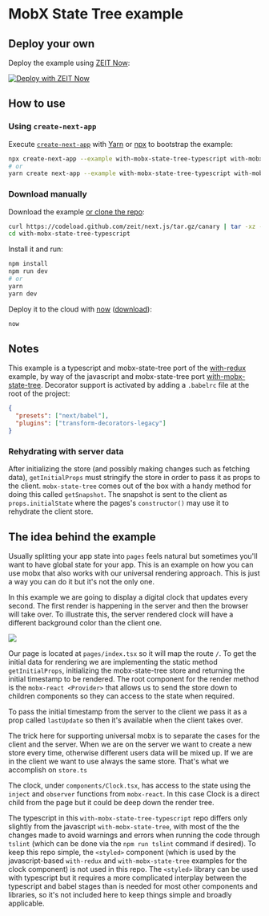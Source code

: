 # MobX State Tree example

## Deploy your own

Deploy the example using [ZEIT Now](https://zeit.co/now):

[![Deploy with ZEIT Now](https://zeit.co/button)](https://zeit.co/new/project?template=https://github.com/zeit/next.js/tree/canary/examples/with-mobx-state-tree-typescript)

## How to use

### Using `create-next-app`

Execute [`create-next-app`](https://github.com/zeit/next.js/tree/canary/packages/create-next-app) with [Yarn](https://yarnpkg.com/lang/en/docs/cli/create/) or [npx](https://github.com/zkat/npx#readme) to bootstrap the example:

```bash
npx create-next-app --example with-mobx-state-tree-typescript with-mobx-state-tree-typescript-app
# or
yarn create next-app --example with-mobx-state-tree-typescript with-mobx-state-tree-typescript-app
```

### Download manually

Download the example [or clone the repo](https://github.com/zeit/next.js):

```bash
curl https://codeload.github.com/zeit/next.js/tar.gz/canary | tar -xz --strip=2 next.js-canary/examples/with-mobx-state-tree-typescript
cd with-mobx-state-tree-typescript
```

Install it and run:

```bash
npm install
npm run dev
# or
yarn
yarn dev
```

Deploy it to the cloud with [now](https://zeit.co/now) ([download](https://zeit.co/download)):

```bash
now
```

## Notes

This example is a typescript and mobx-state-tree port of the [with-redux](https://github.com/zeit/next.js/tree/master/examples/with-redux) example, by way of the javascript and mobx-state-tree port [with-mobx-state-tree](https://github.com/zeit/next.js/tree/master/examples/with-mobx-state-tree). Decorator support is activated by adding a `.babelrc` file at the root of the project:

```json
{
  "presets": ["next/babel"],
  "plugins": ["transform-decorators-legacy"]
}
```

### Rehydrating with server data

After initializing the store (and possibly making changes such as fetching data), `getInitialProps` must stringify the store in order to pass it as props to the client. `mobx-state-tree` comes out of the box with a handy method for doing this called `getSnapshot`. The snapshot is sent to the client as `props.initialState` where the pages's `constructor()` may use it to rehydrate the client store.

## The idea behind the example

Usually splitting your app state into `pages` feels natural but sometimes you'll want to have global state for your app. This is an example on how you can use mobx that also works with our universal rendering approach. This is just a way you can do it but it's not the only one.

In this example we are going to display a digital clock that updates every second. The first render is happening in the server and then the browser will take over. To illustrate this, the server rendered clock will have a different background color than the client one.

![](http://i.imgur.com/JCxtWSj.gif)

Our page is located at `pages/index.tsx` so it will map the route `/`. To get the initial data for rendering we are implementing the static method `getInitialProps`, initializing the mobx-state-tree store and returning the initial timestamp to be rendered. The root component for the render method is the `mobx-react <Provider>` that allows us to send the store down to children components so they can access to the state when required.

To pass the initial timestamp from the server to the client we pass it as a prop called `lastUpdate` so then it's available when the client takes over.

The trick here for supporting universal mobx is to separate the cases for the client and the server. When we are on the server we want to create a new store every time, otherwise different users data will be mixed up. If we are in the client we want to use always the same store. That's what we accomplish on `store.ts`

The clock, under `components/Clock.tsx`, has access to the state using the `inject` and `observer` functions from `mobx-react`. In this case Clock is a direct child from the page but it could be deep down the render tree.

The typescript in this `with-mobx-state-tree-typescript` repo differs only slightly from the javascript `with-mobx-state-tree`, with most of the the changes made to avoid warnings and errors when running the code through `tslint` (which can be done via the `npm run tslint` command if desired). To keep this repo simple, the `<styled>` component (which is used by the javascript-based `with-redux` and `with-mobx-state-tree` examples for the clock component) is not used in this repo. The `<styled>` library can be used with typescript but it requires a more complicated interplay between the typescript and babel stages than is needed for most other components and libraries, so it's not included here to keep things simple and broadly applicable.
